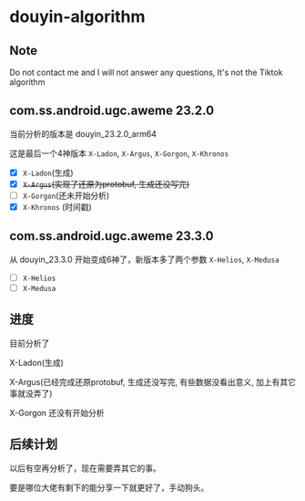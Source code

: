# douyin-algorithm

## Note

Do not contact me and I will not answer any questions, It's not the Tiktok algorithm

## com.ss.android.ugc.aweme 23.2.0

当前分析的版本是 douyin_23.2.0_arm64

这是最后一个4神版本 `X-Ladon`, `X-Argus`, `X-Gorgon`, `X-Khronos`

- [x] `X-Ladon`(生成)
- [x] ~~`X-Argus`(实现了还原为protobuf, 生成还没写完)~~
- [ ] `X-Gorgon`(还未开始分析)
- [x] `X-Khronos` (时间戳)

## com.ss.android.ugc.aweme 23.3.0

从 douyin_23.3.0 开始变成6神了，新版本多了两个参数 `X-Helios`, `X-Medusa`

- [ ] `X-Helios`
- [ ] `X-Medusa`

## 进度

目前分析了

X-Ladon(生成)

X-Argus(已经完成还原protobuf, 生成还没写完, 有些数据没看出意义, 加上有其它事就没弄了)

X-Gorgon 还没有开始分析

## 后续计划

以后有空再分析了，现在需要弄其它的事。

要是哪位大佬有剩下的能分享一下就更好了，手动狗头。
